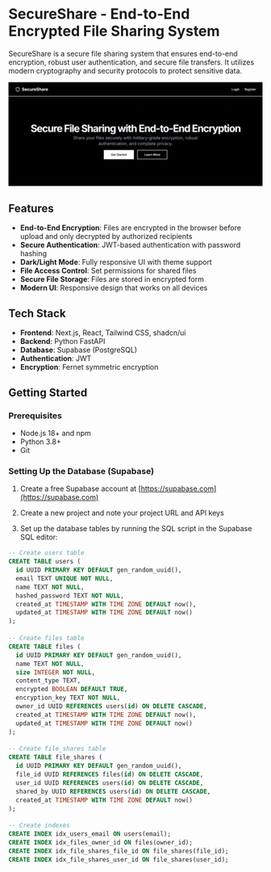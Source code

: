 # SecureShare - End-to-End Encrypted File Sharing System

SecureShare is a secure file sharing system that ensures end-to-end encryption, robust user authentication, and secure file transfers. It utilizes modern cryptography and security protocols to protect sensitive data.

![SecureShare Screenshot](/frontend/public/placeholder-logo.png)

## Features

- **End-to-End Encryption**: Files are encrypted in the browser before upload and only decrypted by authorized recipients
- **Secure Authentication**: JWT-based authentication with password hashing
- **Dark/Light Mode**: Fully responsive UI with theme support
- **File Access Control**: Set permissions for shared files
- **Secure File Storage**: Files are stored in encrypted form
- **Modern UI**: Responsive design that works on all devices

## Tech Stack

- **Frontend**: Next.js, React, Tailwind CSS, shadcn/ui
- **Backend**: Python FastAPI
- **Database**: Supabase (PostgreSQL)
- **Authentication**: JWT
- **Encryption**: Fernet symmetric encryption

## Getting Started

### Prerequisites

- Node.js 18+ and npm
- Python 3.8+
- Git

### Setting Up the Database (Supabase)

1. Create a free Supabase account at [https://supabase.com](https://supabase.com)

2. Create a new project and note your project URL and API keys

3. Set up the database tables by running the SQL script in the Supabase SQL editor:

```sql
-- Create users table
CREATE TABLE users (
  id UUID PRIMARY KEY DEFAULT gen_random_uuid(),
  email TEXT UNIQUE NOT NULL,
  name TEXT NOT NULL,
  hashed_password TEXT NOT NULL,
  created_at TIMESTAMP WITH TIME ZONE DEFAULT now(),
  updated_at TIMESTAMP WITH TIME ZONE DEFAULT now()
);

-- Create files table
CREATE TABLE files (
  id UUID PRIMARY KEY DEFAULT gen_random_uuid(),
  name TEXT NOT NULL,
  size INTEGER NOT NULL,
  content_type TEXT,
  encrypted BOOLEAN DEFAULT TRUE,
  encryption_key TEXT NOT NULL,
  owner_id UUID REFERENCES users(id) ON DELETE CASCADE,
  created_at TIMESTAMP WITH TIME ZONE DEFAULT now(),
  updated_at TIMESTAMP WITH TIME ZONE DEFAULT now()
);

-- Create file_shares table
CREATE TABLE file_shares (
  id UUID PRIMARY KEY DEFAULT gen_random_uuid(),
  file_id UUID REFERENCES files(id) ON DELETE CASCADE,
  user_id UUID REFERENCES users(id) ON DELETE CASCADE,
  shared_by UUID REFERENCES users(id) ON DELETE CASCADE,
  created_at TIMESTAMP WITH TIME ZONE DEFAULT now()
);

-- Create indexes
CREATE INDEX idx_users_email ON users(email);
CREATE INDEX idx_files_owner_id ON files(owner_id);
CREATE INDEX idx_file_shares_file_id ON file_shares(file_id);
CREATE INDEX idx_file_shares_user_id ON file_shares(user_id);
```
